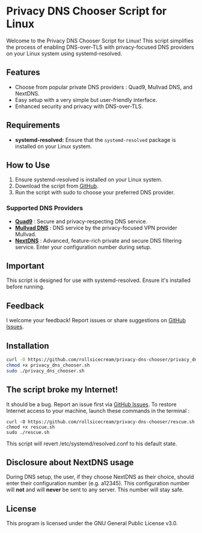 # Privacy DNS Chooser Script for Linux

Welcome to the Privacy DNS Chooser Script for Linux! This script simplifies the process of enabling DNS-over-TLS with privacy-focused DNS providers on your Linux system using systemd-resolved.

## Features

- Choose from popular private DNS providers : Quad9, Mullvad DNS, and NextDNS.
- Easy setup with a very simple but user-friendly interface.
- Enhanced security and privacy with DNS-over-TLS.

## Requirements

- **systemd-resolved:** Ensure that the `systemd-resolved` package is installed on your Linux system.

## How to Use

1. Ensure systemd-resolved is installed on your Linux system.
2. Download the script from [GitHub](https://github.com/rollsicecream/privacy-dns-chooser/releases).
3. Run the script with sudo to choose your preferred DNS provider.

### Supported DNS Providers

- **[Quad9](https://quad9.net)** : Secure and privacy-respecting DNS service.
- **[Mullvad DNS](https://mullvad.net)** : DNS service by the privacy-focused VPN provider Mullvad.
- **[NextDNS](https://nextdns.io)** : Advanced, feature-rich private and secure DNS filtering service. Enter your configuration number during setup.

## Important

This script is designed for use with systemd-resolved. Ensure it's installed before running.

## Feedback

I welcome your feedback! Report issues or share suggestions on [GitHub Issues](https://github.com/rollsicecream/privacy-dns-chooser/issues).

## Installation

```bash
curl -O https://github.com/rollsicecream/privacy-dns-chooser/privacy_dns_chooser.sh
chmod +x privacy_dns_chooser.sh
sudo ./privacy_dns_chooser.sh
```

## The script broke my Internet!

It should be a bug. Report an issue first via [GitHub Issues](https://github.com/rollsicecream/privacy-dns-chooser/issues). To restore Internet access to your machine, launch these commands in the terminal : 

```
curl -O https://github.com/rollsicecream/privacy-dns-chooser/rescue.sh
chmod +x rescue.sh
sudo ./rescue.sh
```
This script will revert /etc/systemd/resolved.conf to his default state.

## Disclosure about NextDNS usage

During DNS setup, the user, if they choose NextDNS as their choice, should enter their configuration number (e.g. a12345). This configuration number will **not** and will **never** be sent to any server. This number will stay safe.

## License

This program is licensed under the GNU General Public License v3.0.










